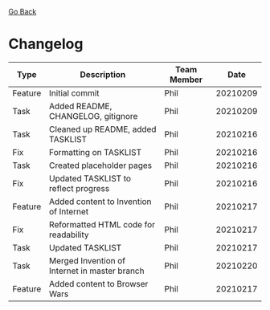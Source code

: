 [Go Back](README.md)

# Changelog

**Type** | **Description** | **Team Member** | **Date**
------ | ------ | ------ | ------
Feature | Initial commit | Phil | 20210209
Task | Added README, CHANGELOG, gitignore | Phil | 20210209
Task | Cleaned up README, added TASKLIST | Phil | 20210216
Fix | Formatting on TASKLIST | Phil | 20210216
Task | Created placeholder pages | Phil | 20210216
Fix | Updated TASKLIST to reflect progress | Phil | 20210216
Feature | Added content to Invention of Internet | Phil | 20210217
Fix | Reformatted HTML code for readability | Phil | 20210217
Task | Updated TASKLIST | Phil | 20210217
Task | Merged Invention of Internet in master branch | Phil | 20210220 
Feature | Added content to Browser Wars | Phil | 20210217